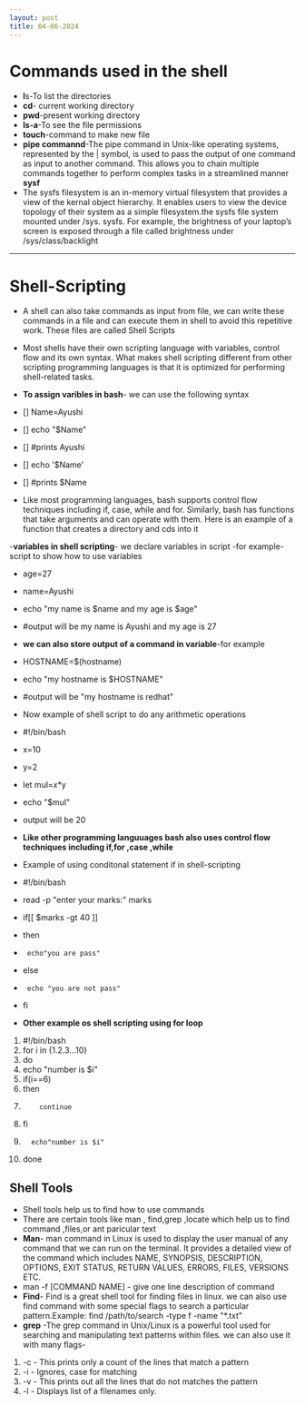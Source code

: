 ```yaml
---
layout: post
title: 04-06-2024
---
```

# Commands used in the shell
- **l**s-To list the directories
- **cd**- current working directory
- **pwd**-present working directory
- **ls-a**-To see the file permissions
- **touch**-command to make new file
- **pipe commannd**-The pipe command in Unix-like operating systems, represented by the | symbol, is used to pass the output of one command as input to another command. This allows you to chain multiple commands together to perform complex tasks in a streamlined manner
**sysf**
- The sysfs filesystem is an in-memory virtual filesystem that provides a view of the kernal object hierarchy. It enables users to view the device topology of their system as a simple filesystem.the sysfs file system mounted under /sys. sysfs. For example, the brightness of your laptop’s screen is exposed through a file called brightness under /sys/class/backlight
---
# **Shell-Scripting**
- A shell can also take commands as input from file, we can write these commands in a file and can execute them in shell to avoid this repetitive work. These files are called Shell Scripts
- Most shells have their own scripting language with variables, control flow and its own syntax. What makes shell scripting different from other scripting programming languages is that it is optimized for performing shell-related tasks.
- **To assign varibles in bash**- we can use the following syntax
- [] Name=Ayushi
- [] echo "$Name"
- [] #prints Ayushi
- [] echo '$Name'
- []  #prints $Name

- Like  most programming languages, bash supports control flow techniques including if, case, while and for. Similarly, bash has functions that take arguments and can operate with them. Here is an example of a function that creates a directory and cds into it

-**variables in shell scripting**- we declare variables in script
-for example-script to show how to use variables
- age=27
- name=Ayushi
- echo "my name is $name and my age is $age"
- #output will be my name is Ayushi and my age is 27
- **we can also store output of a command in variable**-for example
- HOSTNAME=$(hostname)
- echo "my hostname is $HOSTNAME"
- #output will be "my hostname is redhat"

- Now example of shell script to do any arithmetic operations
- #!/bin/bash
- x=10
- y=2
- let mul=$x*$y
- echo "$mul"
- output will be 20

- **Like other programming languuages bash also uses control flow techniques including if,for ,case ,while**
- Example of using conditonal statement if in shell-scripting

- #!/bin/bash
- read -p "enter your marks:" marks
- if[[ $marks -gt 40 ]]
- then
-      echo"you are pass"
- else
-      echo "you are not pass"
- fi


- **Other example os shell scripting using for loop**
1. #!/bin/bash
2. for i in {1.2.3...10}
3. do
4.    echo "number is $i"
5.    if(i==6)
6.    then
7.         continue
8.    fi
9.       echo"number is $i" 
10. done


## Shell Tools
- Shell tools help us to find how to use commands
- There are certain tools like man , find,grep ,locate which help us to find command ,files,or ant paricular text 
- **Man**- man command in Linux is used to display the user manual of any command that we can run on the    terminal. It provides a detailed view of the command which includes NAME, SYNOPSIS, DESCRIPTION, OPTIONS, EXIT STATUS, RETURN VALUES, ERRORS, FILES, VERSIONS ETC.
- man -f [COMMAND NAME] - give one line description of command
- **Find**- Find is a great shell tool for finding files in linux. we can also use find command with some special flags to search a particular pattern.Example: find /path/to/search -type f -name "*.txt"
- **grep** -The grep command in Unix/Linux is a powerful tool used for searching and manipulating text patterns within files. we can also use it with many flags-
1. -c - This prints only a count of the lines that match a pattern
2. -i - Ignores, case for matching
3.  -v - This prints out all the lines that do not matches the pattern
4. -l - Displays list of a filenames only.